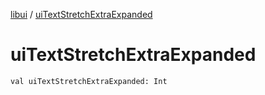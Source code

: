 [libui](index.md) / [uiTextStretchExtraExpanded](./ui-text-stretch-extra-expanded.md)

# uiTextStretchExtraExpanded

`val uiTextStretchExtraExpanded: Int`